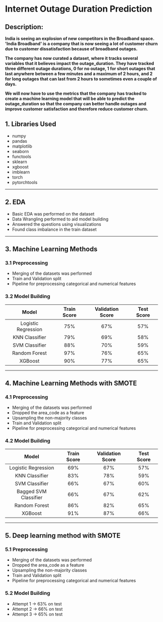 # Internet Outage Duration Prediction

## Description:

**India is seeing an explosion of new competitors in the Broadband space. 'India Broadband' is a company that is now seeing a lot of customer churn due to customer dissatisfaction because of broadband outages.**

**The company has now curated a dataset, where it tracks several variables that it believes impact the outage_duration. They have tracked three different outage durations, 0 for no outage, 1 for short outages that last anywhere between a few minutes and a maximum of 2 hours, and 2 for long outages that can last from 2 hours to sometimes even a couple of days.**

**We will now have to use the metrics that the company has tracked to create a machine learning model that will be able to predict the outage_duration so that the company can better handle outages and improve customer satisfaction and therefore reduce customer churn.**

## 1. Libraries Used

- numpy
- pandas
- matplotlib
- seaborn
- functools
- sklearn
- xgboost
- imblearn
- torch
- pytorchtools

---

## 2. EDA

- Basic EDA was performed on the dataset
- Data Wrangling performed to aid model building
- Answered the questions using visualizations
- Found class imbalance in the train dataset

---

## 3. Machine Learning Methods

### 3.1 Preprocessing

- Merging of the datasets was performed
- Train and Validation split
- Pipeline for preprocessing categorical and numerical features

### 3.2 Model Building

|        Model        | Train Score | Validation Score | Test Score |
|:-------------------:|:-----------:|:----------------:|:----------:|
| Logistic Regression |     75%     |        67%       |     57%    |
|    KNN Classifier   |     79%     |        69%       |     58%    |
|    SVM Classifier   |     88%     |        70%       |     59%    |
|    Random Forest    |     97%     |        76%       |     65%    |
|       XGBoost       |     90%     |        77%       |     65%    |

---

## 4. Machine Learning Methods with SMOTE

### 4.1 Preprocessing

- Merging of the datasets was performed
- Dropped the area_code as a feature
- Upsampling the non-majority classes
- Train and Validation split
- Pipeline for preprocessing categorical and numerical features

### 4.2 Model Building

|         Model         | Train Score | Validation Score | Test Score |
|:---------------------:|:-----------:|:----------------:|:----------:|
|  Logistic Regression  |     69%     |        67%       |     57%    |
|     KNN Classifier    |     83%     |        78%       |     59%    |
|     SVM Classifier    |     66%     |        67%       |     60%    |
| Bagged SVM Classifier |     66%     |        67%       |     62%    |
|     Random Forest     |     86%     |        82%       |     65%    |
|        XGBoost        |     91%     |        87%       |     66%    |

---
 
## 5. Deep learning method with SMOTE

### 5.1 Preprocessing

- Merging of the datasets was performed
- Dropped the area_code as a feature
- Upsampling the non-majority classes
- Train and Validation split
- Pipeline for preprocessing categorical and numerical features

### 5.2 Model Building

- Attempt 1 -> 63% on test
- Attempt 2 -> 66% on test
- Attempt 3 -> 65% on test